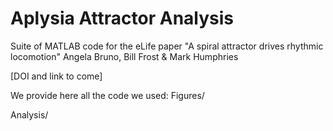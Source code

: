Aplysia Attractor Analysis
============================

Suite of MATLAB code for the eLife paper
"A spiral attractor drives rhythmic locomotion"
Angela Bruno, Bill Frost & Mark Humphries

[DOI and link to come]

We provide here all the code we used:
Figures/

Analysis/




